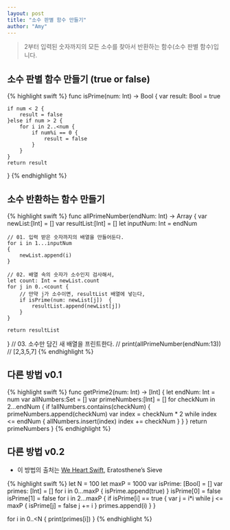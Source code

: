 ```yaml
---
layout: post
title: "소수 판별 함수 만들기"
author: "Amy"
---
```


> 2부터 입력된 숫자까지의 모든 소수를 찾아서 반환하는 함수(소수 판별 함수)입니다.

## 소수 판별 함수 만들기 (true or false)

{% highlight swift %}
func isPrime(num: Int) -> Bool {
    var result: Bool = true
    
    if num < 2 {
        result = false
    }else if num > 2 {
        for i in 2..<num {
            if num%i == 0 {
                result = false
            }
        }
    }
    return result
}
{% endhighlight %}

## 소수 반환하는 함수 만들기

{% highlight swift %}
func allPrimeNumber(endNum: Int) -> Array<Any>
{
    var newList:[Int] = []
    var resultList:[Int] = []
    let inputNum: Int = endNum
    
    // 01. 입력 받은 숫자까지의 배열을 만들어둔다.
    for i in 1...inputNum
    {
        newList.append(i)
    }
    
    // 02. 배열 속의 숫자가 소수인지 검사해서,
    let count: Int = newList.count
    for j in 0..<count {
        // 만약 j가 소수이면, resultList 배열에 넣는다,
        if isPrime(num: newList[j])  {
            resultList.append(newList[j])
        }
    }
    
    return resultList
}
// 03. 소수만 담긴 새 배열을 프린트한다.
// print(allPrimeNumber(endNum:13)) // [2,3,5,7]
{% endhighlight %}

## 다른 방법 v0.1

{% highlight swift %}
func getPrime2(num: Int) -> [Int] {
    let endNum: Int = num
    var allNumbers:Set<Int> = []
    var primeNumbers:[Int] = []
    for checkNum in 2...endNum {
        if !allNumbers.contains(checkNum) {
            primeNumbers.append(checkNum)
            var index = checkNum * 2
            while index <= endNum {
                allNumbers.insert(index)
                index += checkNum
            }
        }
    }
    return primeNumbers
}
{% endhighlight %}

## 다른 방법 v0.2
- 이 방법의 출처는 [We Heart Swift](https://www.weheartswift.com/first-n-primes/), Eratosthene’s Sieve

{% highlight swift %}
let N = 100
let maxP = 1000
var isPrime: [Bool] = []
var primes: [Int] = []
for i in 0...maxP {
    isPrime.append(true)
}
isPrime[0] = false
isPrime[1] = false
for i in 2...maxP {
    if isPrime[i] == true {
        var j = i*i
        while j <= maxP {
            isPrime[j] = false
            j += i
        }
        primes.append(i)
    }
}

for i in 0..<N {
    print(primes[i])
}
{% endhighlight %}